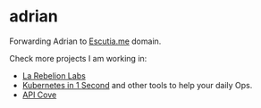 # adrian

Forwarding Adrian to [Escutia.me](https://adrian.escutia.me) domain.

Check more projects I am working in:

* [La Rebelion Labs](https://rebelion.la)
* [Kubernetes in 1 Second](https://k1s.sh/about) and other tools to help your daily Ops.
* [API Cove](https://apicove.com)
